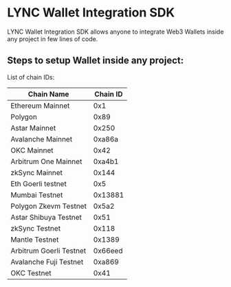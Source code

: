 # LYNC Wallet Integration SDK
LYNC Wallet Integration SDK allows anyone to integrate Web3 Wallets inside any project in few lines of code.

## Steps to setup Wallet inside any project:

List of chain IDs:

| **Chain Name**| **Chain ID** |
|----------|-----|
| Ethereum Mainnet | 0x1  |
| Polygon    | 0x89  |
| Astar Mainnet  | 0x250  |
| Avalanche Mainnet | 0xa86a  |
| OKC Mainnet | 0x42  |
| Arbitrum One Mainnet | 0xa4b1  |
| zkSync Mainnet | 0x144  |
| Eth Goerli testnet | 0x5  |
| Mumbai Testnet | 0x13881  |
| Polygon Zkevm Testnet | 0x5a2  |
| Astar Shibuya Testnet | 0x51  |
| zkSync Testnet | 0x118  |
| Mantle Testnet | 0x1389  |
| Arbitrum Goerli Testnet | 0x66eed  |
| Avalanche Fuji Testnet | 0xa869  |
| OKC Testnet | 0x41  |
